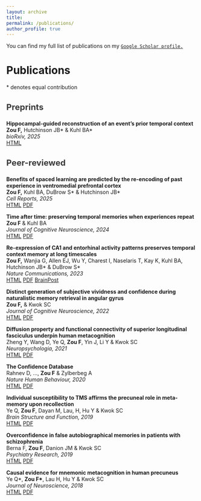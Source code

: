 ```yaml
---
layout: archive
title: 
permalink: /publications/
author_profile: true
---
```


<!-- Google tag (gtag.js) -->
<script async src="https://www.googletagmanager.com/gtag/js?id=G-DSE37TPFBZ"></script>
<script>
  window.dataLayer = window.dataLayer || [];
  function gtag(){dataLayer.push(arguments);}
  gtag('js', new Date());

  gtag('config', 'G-DSE37TPFBZ');
</script>

<!--{% if author.googlescholar %}
  You can also find my articles on <u><a href="{{author.googlescholar}}">my Google Scholar profile</a>.</u>
{% endif %}

{% include base_path %}

{% for post in site.publications reversed %}
  {% include archive-single.html %}
{% endfor %}-->

You can find my full list of publications on my [`Google Scholar profile.`](https://scholar.google.com/citations?user=dOQwWbAAAAAJ&hl=en)

Publications
=======
\* denotes equal contribution

<h3 style="color: #3a3a3a; font-size: 22px;">Preprints</h3>

**Hippocampal-guided reconstruction of an event’s prior temporal context**\
**Zou F,** Hutchinson JB\* & Kuhl BA\*  \
*bioRxiv, 2025*\
<a href='https://doi.org/10.1101/2025.08.05.668710' class='btn btn--success'>HTML</a>

<h3 style="color: #3a3a3a; font-size: 22px;">Peer-reviewed</h3>

**Benefits of spaced learning are predicted by the re-encoding of past experience in ventromedial prefrontal cortex**\
**Zou F,** Kuhl BA, DuBrow S\* & Hutchinson JB\*\
*Cell Reports, 2025*\
<a href='https://doi.org/10.1016/j.celrep.2025.115232' class='btn btn--success'>HTML</a>
<a href='http://futingzou.github.io/files/CellRep2025.pdf' class='btn btn--info'>PDF</a>

**Time after time: preserving temporal memories when experiences repeat**\
**Zou F** & Kuhl BA\
*Journal of Cognitive Neuroscience, 2024*\
<a href='https://doi.org/10.1162/jocn_a_02212' class='btn btn--success'>HTML</a>
<a href='http://futingzou.github.io/files/JoCN2024.pdf' class='btn btn--info'>PDF</a>

**Re-expression of CA1 and entorhinal activity patterns preserves temporal context memory at long timescales**\
**Zou F,** Wanjia G, Allen EJ, Wu Y, Charest I, Naselaris T, Kay K, Kuhl BA, Hutchinson JB\* & DuBrow S\*\
*Nature Communications, 2023*\
<a href='https://doi.org/10.1038/s41467-023-40100-8' class='btn btn--success'>HTML</a>
<a href='http://futingzou.github.io/files/NatComm2023.pdf' class='btn btn--info'>PDF</a>
<a href='https://www.brainpost.co/weekly-brainpost/2023/7/25/how-does-the-hippocampus-preserve-memory-for-time' class='btn btn--danger'>BrainPost</a>

**Distinct generation of subjective vividness and confidence during naturalistic memory retrieval in angular gyrus**\
**Zou F,** & Kwok SC\
*Journal of Cognitive Neuroscience, 2022*\
<a href='https://doi.org/10.1162/jocn_a_01838' class='btn btn--success'>HTML</a>
<a href='http://futingzou.github.io/files/JoCN2022.pdf' class='btn btn--info'>PDF</a>

**Diffusion property and functional connectivity of superior longitudinal fasciculus underpin human metacognition**\
Zheng Y, Wang D, Ye Q, **Zou F**, Yin J, Li Y & Kwok SC\
*Neuropsychologia, 2021*\
<a href='https://www.sciencedirect.com/science/article/pii/S0028393221000981' class='btn btn--success'>HTML</a>
<a href='http://futingzou.github.io/files/Neuropsychologia_2021.pdf' class='btn btn--info'>PDF</a>

**The Confidence Database**\
Rahnev D, …, **Zou F** & Zylberbeg A\
*Nature Human Behaviour, 2020*\
<a href='https://www.nature.com/articles/s41562-019-0813-1' class='btn btn--success'>HTML</a>
<a href='http://futingzou.github.io/files/NHB_2020.pdf' class='btn btn--info'>PDF</a>

**Individual susceptibility to TMS affirms the precuneal role in meta-memory upon recollection**\
Ye Q, **Zou F**, Dayan M, Lau, H, Hu Y & Kwok SC\
*Brain Structure and Function, 2019*\
<a href='https://link.springer.com/article/10.1007/s00429-019-01909-6' class='btn btn--success'>HTML</a>
<a href='http://futingzou.github.io/files/BSAF_2019.pdf' class='btn btn--info'>PDF</a>

**Overconfidence in false autobiographical memories in patients with schizophrenia**\
Berna F, **Zou F**, Danion JM & Kwok SC\
*Psychiatry Research, 2019*\
<a href='https://www.sciencedirect.com/science/article/pii/S0165178118321231' class='btn btn--success'>HTML</a>
<a href='http://futingzou.github.io/files/PsychiatryRes_2019.pdf' class='btn btn--info'>PDF</a>


**Causal evidence for mnemonic metacognition in human precuneus**\
Ye Q\*, **Zou F\***, Lau H, Hu Y & Kwok SC\
*Journal of Neuroscience, 2018*\
<a href='https://doi.org/10.1523/JNEUROSCI.0660-18.2018' class='btn btn--success'>HTML</a>
<a href='http://futingzou.github.io/files/JN_2018.pdf' class='btn btn--info'>PDF</a>

<!--
Selected Presentations
======
* **Zou F**, Naselaris T, Kay K, Kuhl BA, DuBrow S & Hutchinson JB (2022). Time-dependent contributions of hippocampus and vmPFC to distributed learning. *Society for Neuroscience, San Diego, CA, poster presentation*.
* **Zou F**, Allen E, Wu Y, Charest I, Naselaris T, Kay K, Hutchinson JB & DuBrow S (2021). Hippocampal and entorhinal pattern reinstatement mediates long-timescale temporal memory. *Context and Episodic Memory Symposium, Philadelphia, PA, poster presentation*.
* **Zou F**, Allen E, Wu Y, Charest I, Naselaris T, Kay K, Hutchinson JB & DuBrow S (2021). For the When: The Role of the Medial Temporal Lobe in Encoding Long-Timescale Temporal Information. *Cognitive Neuroscience Society Annual Meeting, virtual, poster presentation*.
-->
